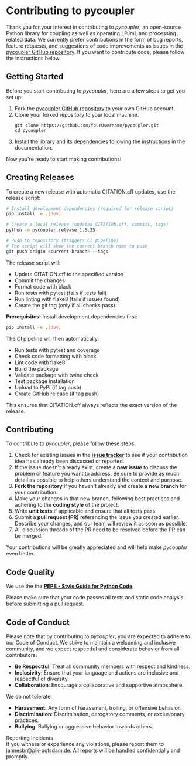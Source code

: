 # Contributing to pycoupler

Thank you for your interest in contributing to *pycoupler*, an open-source
Python library for coupling as well as operating LPJmL and processing related
data.
We currently prefer contributions in the form of bug reports, feature requests,
and suggestions of code improvements as issues in the
[pycoupler GitHub repository](https://github.com/PIK-LPJmL/pycoupler/issues).
If you want to contribute code, please follow the instructions below.


## Getting Started

Before you start contributing to *pycoupler*, here are a few steps to get you
set up:

1. Fork the [pycoupler GitHub repository](https://github.com/PIK-LPJmL/pycoupler)
to your own GitHub account.
2. Clone your forked repository to your local machine.
   ```shell
   git clone https://github.com/YourUsername/pycoupler.git
   cd pycoupler
   ```
3. Install the library and its dependencies following the instructions in the
documentation.

Now you're ready to start making contributions!

## Creating Releases

To create a new release with automatic CITATION.cff updates, use the release script:

```bash
# Install development dependencies (required for release script)
pip install -e .[dev]

# Create a local release (updates CITATION.cff, commits, tags)
python -m pycoupler.release 1.5.25

# Push to repository (triggers CI pipeline)
# The script will show the correct branch name to push
git push origin <current-branch> --tags
```

The release script will:
- Update CITATION.cff to the specified version
- Commit the changes
- Format code with black
- Run tests with pytest (fails if tests fail)
- Run linting with flake8 (fails if issues found)
- Create the git tag (only if all checks pass)

**Prerequisites:** Install development dependencies first:
```bash
pip install -e .[dev]
```

The CI pipeline will then automatically:
- Run tests with pytest and coverage
- Check code formatting with black
- Lint code with flake8
- Build the package
- Validate package with twine check
- Test package installation
- Upload to PyPI (if tag push)
- Create GitHub release (if tag push)

This ensures that CITATION.cff always reflects the exact version of the release.

## Contributing

To contribute to *pycoupler*, please follow these steps:

1. Check for existing issues in the
[**issue tracker**](https://github.com/PIK-LPJmL/pycoupler/issues) to see if
your contribution idea has already been discussed or reported.
2. If the issue doesn't already exist, create a **new issue** to discuss the
problem or feature you want to address. Be sure to provide as much detail as
possible to help others understand the context and purpose.
3. **Fork the repository** if you haven't already and create a **new branch**
for your contribution.
4. Make your changes in that new branch, following best practices and
adhering to the **coding style** of the project.
5. Write **unit tests** if applicable and ensure that all tests pass.
6. Submit a **pull request (PR)** referencing the issue you created earlier.
Describe your changes, and our team will review it as soon as possible.
7. All discussion threads of the PR need to be resolved before the PR can be merged.

Your contributions will be greatly appreciated and will help make *pycoupler*
even better.

## Code Quality
We use the the
[**PEP8 - Style Guide for Python Code**](https://peps.python.org/pep-0008/).

Please make sure that your code passes all tests and static code analysis before
submitting a pull request.

## Code of Conduct

Please note that by contributing to *pycoupler*, you are expected to adhere to
our Code of Conduct. We strive to maintain a welcoming and inclusive community,
and we expect respectful and considerate behavior from all contributors:
* **Be Respectful**: Treat all community members with respect and kindness.
* **Inclusivity**: Ensure that your language and actions are inclusive and
respectful of diversity.
* **Collaboration**: Encourage a collaborative and supportive atmosphere.

We do not tolerate:
* **Harassment**: Any form of harassment, trolling, or offensive behavior.
* **Discrimination**: Discrimination, derogatory comments, or exclusionary
practices.
* **Bullying**: Bullying or aggressive behavior towards others.

Reporting Incidents  
If you witness or experience any violations, please report them to
[jannesbr@pik-potsdam.de](mailto:jannesbr@pik-potsdam.de).
All reports will be handled confidentially and promptly.
